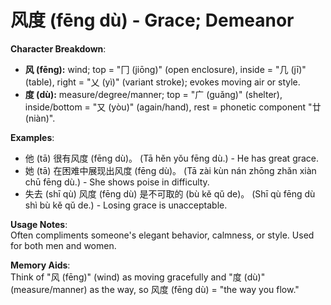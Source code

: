 # **风度 (fēng dù) - Grace; Demeanor**

**Character Breakdown**:  
- **风 (fēng):** wind; top = "冂 (jiōng)" (open enclosure), inside = "几 (jī)" (table), right = "乂 (yì)" (variant stroke); evokes moving air or style.  
- **度 (dù):** measure/degree/manner; top = "广 (guǎng)" (shelter), inside/bottom = "又 (yòu)" (again/hand), rest = phonetic component "廿 (niàn)".

**Examples**:  
- 他 (tā) 很有风度 (fēng dù)。 (Tā hěn yǒu fēng dù.) - He has great grace.  
- 她 (tā) 在困难中展现出风度 (fēng dù)。 (Tā zài kùn nán zhōng zhǎn xiàn chū fēng dù.) - She shows poise in difficulty.  
- 失去 (shī qù) 风度 (fēng dù) 是不可取的 (bù kě qǔ de)。 (Shī qù fēng dù shì bù kě qǔ de.) - Losing grace is unacceptable.

**Usage Notes**:  
Often compliments someone's elegant behavior, calmness, or style. Used for both men and women.

**Memory Aids**:  
Think of "风 (fēng)" (wind) as moving gracefully and "度 (dù)" (measure/manner) as the way, so 风度 (fēng dù) = "the way you flow."
